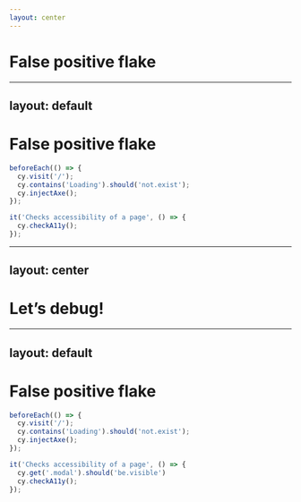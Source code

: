 ```yaml
---
layout: center
---
```

# False positive flake

<!-- 
- we like our tests green
- but there are cases where a green tests hides a real issue
-->

---
layout: default
---
# False positive flake

```js
beforeEach(() => {
  cy.visit('/');
  cy.contains('Loading').should('not.exist');
  cy.injectAxe();
});

it('Checks accessibility of a page', () => {
  cy.checkA11y();
});
```

<!-- 
- accessibility - Daniel Rizea mentioned this in the morning
- show code, then go to demo
-->

---
layout: center
---
# Let’s debug!

<!-- 
- demo links:
  - failed: https://app.replay.io/recording/cypresse2ea11ycyts--5927ab03-d263-4c91-a159-68ea4c3d1269
  - passing: https://app.replay.io/recording/cypresse2ea11ycyts--c6e8789f-96e0-40dc-b528-c3cd07d8132a
-->


---
layout: default
---
# False positive flake

```js {*|8}
beforeEach(() => {
  cy.visit('/');
  cy.contains('Loading').should('not.exist');
  cy.injectAxe();
});

it('Checks accessibility of a page', () => {
  cy.get('.modal').should('be.visible')
  cy.checkA11y();
});
```
<!-- 
- the problem now is, that we did not make sure that application is ready for accessibility check
- [click] we need to make sure by check the modal presence first
-->

